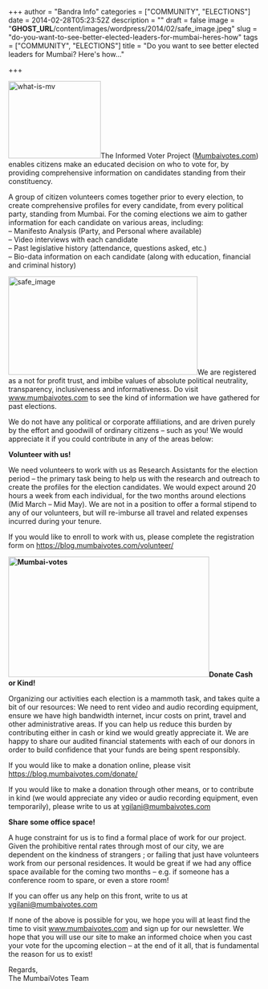 +++
author = "Bandra Info"
categories = ["COMMUNITY", "ELECTIONS"]
date = 2014-02-28T05:23:52Z
description = ""
draft = false
image = "__GHOST_URL__/content/images/wordpress/2014/02/safe_image.jpeg"
slug = "do-you-want-to-see-better-elected-leaders-for-mumbai-heres-how"
tags = ["COMMUNITY", "ELECTIONS"]
title = "Do you want to see better elected leaders for Mumbai? Here's how..."

+++


<p><a href="https://mumbaivotes.com/"><img loading="lazy" class="alignright size-full wp-image-19570" alt="what-is-mv" src="https://i1.wp.com/powai.info/wp-content/uploads/2014/02/what-is-mv.gif?resize=184%2C154&#038;ssl=1" width="184" height="154" data-recalc-dims="1" /></a>The Informed Voter Project (<a href="https://mumbaivotes.com/">Mumbaivotes.com</a>) enables citizens make an educated decision on who to vote for, by providing comprehensive information on candidates standing from their constituency.</p>
<p>A group of citizen volunteers comes together prior to every election, to create comprehensive profiles for every candidate, from every political party, standing from Mumbai. For the coming elections we aim to gather information for each candidate on various areas, including:<br />
&#8211; Manifesto Analysis (Party, and Personal where available)<br />
&#8211; Video interviews with each candidate<br />
&#8211; Past legislative history (attendance, questions asked, etc.)<br />
&#8211; Bio-data information on each candidate (along with education, financial and criminal history)</p>
<p><a href="https://mumbaivotes.com/"><img loading="lazy" class="alignright size-full wp-image-19571" alt="safe_image" src="https://i0.wp.com/powai.info/wp-content/uploads/2014/02/safe_image.jpeg?resize=377%2C196&#038;ssl=1" width="377" height="196" data-recalc-dims="1" /></a>We are registered as a not for profit trust, and imbibe values of absolute political neutrality, transparency, inclusiveness and informativeness. Do visit <a href="https://www.mumbaivotes.com/">www.mumbaivotes.com</a> to see the kind of information we have gathered for past elections.</p>
<p>We do not have any political or corporate affiliations, and are driven purely by the effort and goodwill of ordinary citizens &#8211; such as you! We would appreciate it if you could contribute in any of the areas below:</p>
<p><b>Volunteer with us!</b></p>
<p>We need volunteers to work with us as Research Assistants for the election period &#8211; the primary task being to help us with the research and outreach to create the profiles for the election candidates. We would expect around 20 hours a week from each individual, for the two months around elections (Mid March &#8211; Mid May). We are not in a position to offer a formal stipend to any of our volunteers, but will re-imburse all travel and related expenses incurred during your tenure.</p>
<p>If you would like to enroll to work with us, please complete the registration form on <a href="https://blog.mumbaivotes.com/volunteer/">https://blog.mumbaivotes.com/volunteer/</a></p>
<p><b><a href="https://mumbaivotes.com/"><img loading="lazy" class="alignright size-full wp-image-19572" alt="Mumbai-votes" src="https://i0.wp.com/powai.info/wp-content/uploads/2014/02/Mumbai-votes.jpg?resize=400%2C240&#038;ssl=1" width="400" height="240" data-recalc-dims="1" /></a>Donate Cash or Kind!</b></p>
<p>Organizing our activities each election is a mammoth task, and takes quite a bit of our resources: We need to rent video and audio recording equipment, ensure we have high bandwidth internet, incur costs on print, travel and other administrative areas. If you can help us reduce this burden by contributing either in cash or kind we would greatly appreciate it. We are happy to share our audited financial statements with each of our donors in order to build confidence that your funds are being spent responsibly.</p>
<p>If you would like to make a donation online, please visit <a href="https://blog.mumbaivotes.com/donate/">https://blog.mumbaivotes.com/donate/</a></p>
<p>If you would like to make a donation through other means, or to contribute in kind (we would appreciate any video or audio recording equipment, even temporarily), please write to us at <a href="mailto:vgilani@mumbaivotes.com">vgilani@mumbaivotes.com</a></p>
<p><b>Share some office space!</b></p>
<p>A huge constraint for us is to find a formal place of work for our project. Given the prohibitive rental rates through most of our city, we are dependent on the kindness of strangers ; or failing that just have volunteers work from our personal residences. It would be great if we had any office space available for the coming two months &#8211; e.g. if someone has a conference room to spare, or even a store room!</p>
<p>If you can offer us any help on this front, write to us at <a href="mailto:vgilani@mumbaivotes.com">vgilani@mumbaivotes.com</a></p>
<p>If none of the above is possible for you, we hope you will at least find the time to visit <a href="https://www.mumbaivotes.com/">www.mumbaivotes.com</a> and sign up for our newsletter. We hope that you will use our site to make an informed choice when you cast your vote for the upcoming election – at the end of it all, that is fundamental the reason for us to exist!</p>
<p>Regards,<br />
The MumbaiVotes Team</p>



